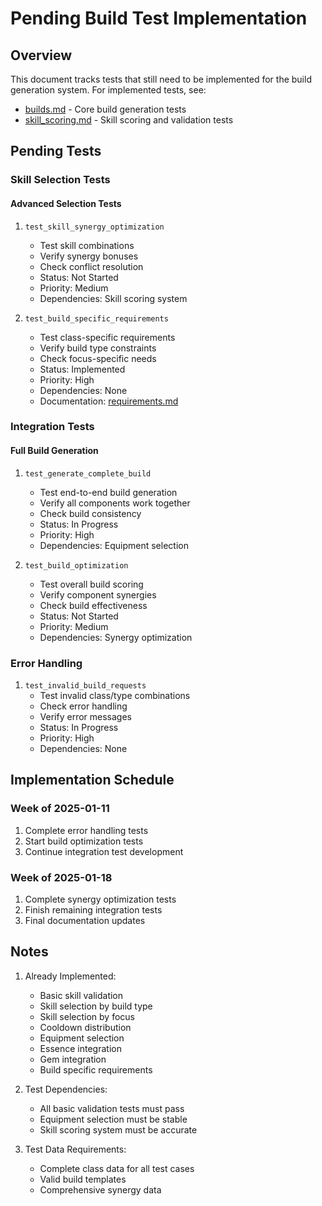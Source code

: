 # Pending Build Test Implementation

## Overview

This document tracks tests that still need to be implemented for the build generation system. For implemented tests, see:
- [builds.md](./builds.md) - Core build generation tests
- [skill_scoring.md](./skill_scoring.md) - Skill scoring and validation tests

## Pending Tests

### Skill Selection Tests

#### Advanced Selection Tests
1. `test_skill_synergy_optimization`
   - Test skill combinations
   - Verify synergy bonuses
   - Check conflict resolution
   - Status: Not Started
   - Priority: Medium
   - Dependencies: Skill scoring system

2. `test_build_specific_requirements`
   - Test class-specific requirements
   - Verify build type constraints
   - Check focus-specific needs
   - Status: Implemented
   - Priority: High
   - Dependencies: None
   - Documentation: [requirements.md](./requirements.md)

### Integration Tests

#### Full Build Generation
1. `test_generate_complete_build`
   - Test end-to-end build generation
   - Verify all components work together
   - Check build consistency
   - Status: In Progress
   - Priority: High
   - Dependencies: Equipment selection

2. `test_build_optimization`
   - Test overall build scoring
   - Verify component synergies
   - Check build effectiveness
   - Status: Not Started
   - Priority: Medium
   - Dependencies: Synergy optimization

### Error Handling
1. `test_invalid_build_requests`
   - Test invalid class/type combinations
   - Check error handling
   - Verify error messages
   - Status: In Progress
   - Priority: High
   - Dependencies: None

## Implementation Schedule

### Week of 2025-01-11
1. Complete error handling tests
2. Start build optimization tests
3. Continue integration test development

### Week of 2025-01-18
1. Complete synergy optimization tests
2. Finish remaining integration tests
3. Final documentation updates

## Notes

1. Already Implemented:
   - Basic skill validation 
   - Skill selection by build type 
   - Skill selection by focus 
   - Cooldown distribution 
   - Equipment selection 
   - Essence integration 
   - Gem integration 
   - Build specific requirements 

2. Test Dependencies:
   - All basic validation tests must pass
   - Equipment selection must be stable
   - Skill scoring system must be accurate

3. Test Data Requirements:
   - Complete class data for all test cases
   - Valid build templates
   - Comprehensive synergy data
